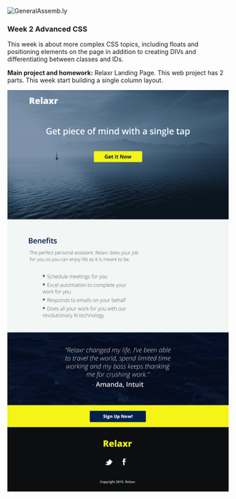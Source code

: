 ![GeneralAssemb.ly](https://github.com/generalassembly/ga-ruby-on-rails-for-devs/raw/master/images/ga.png "GeneralAssemb.ly")

### Week 2 Advanced CSS

This week is about more complex CSS topics, including floats and positioning elements on the page in addition to creating DIVs and differentiating between classes and IDs.


__Main project and homework:__ Relaxr Landing Page. This web project has 2 parts. This week start building a single column layout.

![](Assignment/starter_code/images/relaxr_landing.jpg)
